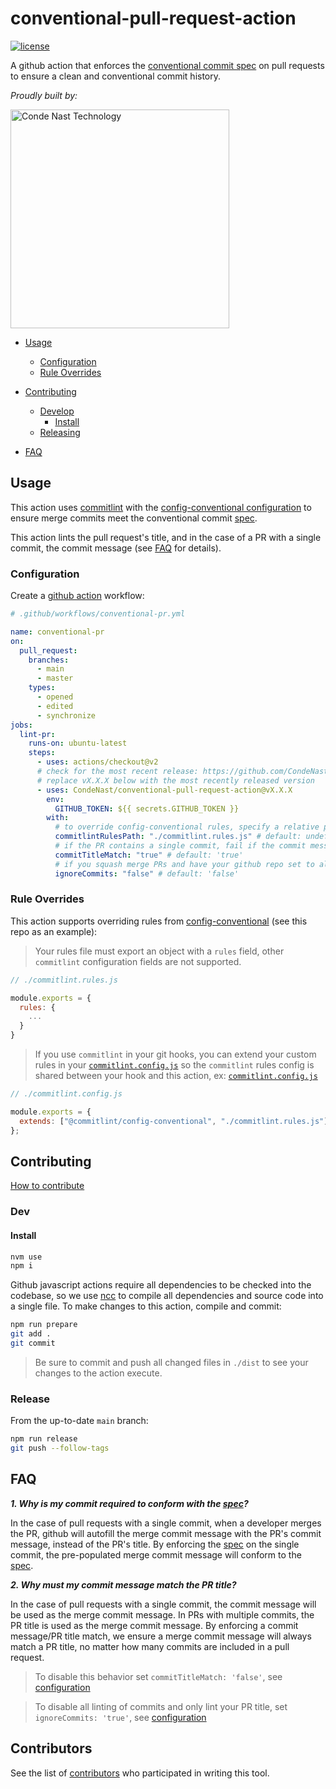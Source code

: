# conventional-pull-request-action

[![license](https://img.shields.io/badge/license-Apache%202.0-blue.svg?style=flat)](LICENSE)

A github action that enforces the [conventional commit spec][0] on pull requests to ensure a clean and conventional commit history.

_Proudly built by:_

<a href="https://technology.condenast.com"><img src="https://user-images.githubusercontent.com/1215971/35070721-3f136cdc-fbac-11e7-81b4-e3aa5cc70a17.png" title="Conde Nast Technology" width=350/></a>

- [Usage](#usage)

  - [Configuration](#configuration)
  - [Rule Overrides](#rule-overrides)

- [Contributing](#contributing)
  - [Develop](#dev)
    - [Install](#install)
  - [Releasing](#release)
- [FAQ](#faq)

## Usage

This action uses [commitlint](https://github.com/conventional-changelog/commitlint#readme) with the [config-conventional configuration][1] to ensure merge commits meet the conventional commit [spec][0].

This action lints the pull request's title, and in the case of a PR with a single commit, the commit message (see [FAQ](#faq) for details).

### Configuration

Create a [github action](https://docs.github.com/en/actions/quickstart) workflow:

```yml
# .github/workflows/conventional-pr.yml

name: conventional-pr
on:
  pull_request:
    branches:
      - main
      - master
    types:
      - opened
      - edited
      - synchronize
jobs:
  lint-pr:
    runs-on: ubuntu-latest
    steps:
      - uses: actions/checkout@v2
      # check for the most recent release: https://github.com/CondeNast/conventional-pull-request-action/releases
      # replace vX.X.X below with the most recently released version
      - uses: CondeNast/conventional-pull-request-action@vX.X.X
        env:
          GITHUB_TOKEN: ${{ secrets.GITHUB_TOKEN }}
        with:
          # to override config-conventional rules, specify a relative path to your rules module, actions/checkout is required for this setting!
          commitlintRulesPath: "./commitlint.rules.js" # default: undefined
          # if the PR contains a single commit, fail if the commit message and the PR title do not match
          commitTitleMatch: "true" # default: 'true'
          # if you squash merge PRs and have your github repo set to always use the PR title as the merge commit, you can disable all linting of commits
          ignoreCommits: "false" # default: 'false'
```

### Rule Overrides

This action supports overriding rules from [config-conventional][1] (see this repo as an example):

> Your rules file must export an object with a `rules` field, other `commitlint` configuration fields are not supported.

```js
// ./commitlint.rules.js

module.exports = {
  rules: {
    ...
  }
}
```

> If you use `commitlint` in your git hooks, you can extend your custom rules in your [`commitlint.config.js`](commitlint.config.js) so the `commitlint` rules config is shared between your hook and this action, ex: [`commitlint.config.js`](commitlint.config.js)

```js
// ./commitlint.config.js

module.exports = {
  extends: ["@commitlint/config-conventional", "./commitlint.rules.js"],
};
```

## Contributing

[How to contribute](CONTRIBUTING.md)

### Dev

#### Install

```sh
nvm use
npm i
```

Github javascript actions require all dependencies to be checked into the codebase, so we use [ncc](https://github.com/vercel/ncc) to compile all dependencies and source code into a single file. To make changes to this action, compile and commit:

```sh
npm run prepare
git add .
git commit
```

> Be sure to commit and push all changed files in `./dist` to see your changes to the action execute.

### Release

From the up-to-date `main` branch:

```sh
npm run release
git push --follow-tags
```

## FAQ

**_1. Why is my commit required to conform with the [spec][0]?_**

In the case of pull requests with a single commit, when a developer merges the PR, github will autofill the merge commit message with the PR's commit message, instead of the PR's title. By enforcing the [spec][0] on the single commit, the pre-populated merge commit message will conform to the [spec][0].

**_2. Why must my commit message match the PR title?_**

In the case of pull requests with a single commit, the commit message will be used as the merge commit message. In PRs with multiple commits, the PR title is used as the merge commit message. By enforcing a commit message/PR title match, we ensure a merge commit message will always match a PR title, no matter how many commits are included in a pull request.

> To disable this behavior set `commitTitleMatch: 'false'`, see [configuration](#configuration)

> To disable all linting of commits and only lint your PR title, set `ignoreCommits: 'true'`, see [configuration](#configuration)

## Contributors

See the list of [contributors](https://github.com/CondeNast/conventional-pull-request/contributors) who participated in writing this tool.

[0]: https://www.conventionalcommits.org/en/v1.0.0/#specification
[1]: https://github.com/conventional-changelog/commitlint/tree/master/@commitlint/config-conventional
